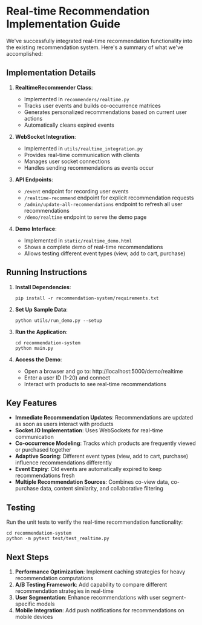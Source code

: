 # Real-time Recommendation Implementation Guide

We've successfully integrated real-time recommendation functionality into the existing recommendation system. Here's a summary of what we've accomplished:

## Implementation Details

1. **RealtimeRecommender Class**: 
   - Implemented in `recommenders/realtime.py`
   - Tracks user events and builds co-occurrence matrices
   - Generates personalized recommendations based on current user actions
   - Automatically cleans expired events

2. **WebSocket Integration**:
   - Implemented in `utils/realtime_integration.py`
   - Provides real-time communication with clients
   - Manages user socket connections
   - Handles sending recommendations as events occur

3. **API Endpoints**:
   - `/event` endpoint for recording user events
   - `/realtime-recommend` endpoint for explicit recommendation requests
   - `/admin/update-all-recommendations` endpoint to refresh all user recommendations
   - `/demo/realtime` endpoint to serve the demo page

4. **Demo Interface**:
   - Implemented in `static/realtime_demo.html`
   - Shows a complete demo of real-time recommendations
   - Allows testing different event types (view, add to cart, purchase)

## Running Instructions

1. **Install Dependencies**:
   ```
   pip install -r recommendation-system/requirements.txt
   ```

2. **Set Up Sample Data**:
   ```
   python utils/run_demo.py --setup
   ```

3. **Run the Application**:
   ```
   cd recommendation-system
   python main.py
   ```

4. **Access the Demo**:
   - Open a browser and go to: http://localhost:5000/demo/realtime
   - Enter a user ID (1-20) and connect
   - Interact with products to see real-time recommendations

## Key Features

- **Immediate Recommendation Updates**: Recommendations are updated as soon as users interact with products
- **Socket.IO Implementation**: Uses WebSockets for real-time communication
- **Co-occurrence Modeling**: Tracks which products are frequently viewed or purchased together
- **Adaptive Scoring**: Different event types (view, add to cart, purchase) influence recommendations differently
- **Event Expiry**: Old events are automatically expired to keep recommendations fresh
- **Multiple Recommendation Sources**: Combines co-view data, co-purchase data, content similarity, and collaborative filtering

## Testing

Run the unit tests to verify the real-time recommendation functionality:

```
cd recommendation-system
python -m pytest test/test_realtime.py
```

## Next Steps

1. **Performance Optimization**: Implement caching strategies for heavy recommendation computations
2. **A/B Testing Framework**: Add capability to compare different recommendation strategies in real-time
3. **User Segmentation**: Enhance recommendations with user segment-specific models
4. **Mobile Integration**: Add push notifications for recommendations on mobile devices
